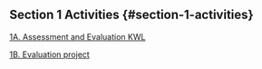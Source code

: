 ## Section 1 Activities {#section-1-activities}

[1A. Assessment and Evaluation KWL](1_introduction/section_1_activities/1a-evaluation-and-assessment-kwl.html)

[1B. Evaluation project](1_introduction/section_1_activities/1b-evaluation-project.html)



